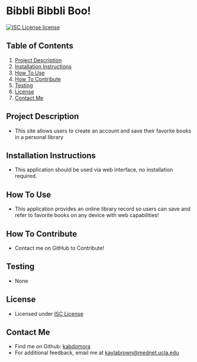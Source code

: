 # Bibbli Bibbli Boo!

  [![ISC License license](https://img.shields.io/badge/License-ISC%20License-blue.svg)](https://choosealicense.com/licenses/isc)

  ## Table of Contents
  1. [Project Description](#project-description)
  2. [Installation Instructions](#installation-instructions)
  3. [How To Use](#how-to-use)
  4. [How To Contribute](#how-to-contribute)
  5. [Testing](#testing)
  6. [License](#license)
  7. [Contact Me](#contact-me)

  ## Project Description
  * This site allows users to create an account and save their favorite books in a personal library

  ## Installation Instructions
  * This application should be used via web interface, no installation required.

  ## How To Use
  * This application provides an online library record so users can save and refer to favorite books on any device with web capabilities!

  ## How To Contribute
  * Contact me on GitHub to Contribute!
  
  ## Testing
  * None

  ## License
  * Licensed under [ISC License](https://choosealicense.com/licenses/isc)
  

  ## Contact Me
  * Find me on Github: [kabdomora](http://github.com/kabdomora)
  * For additional feedback, email me at [kaylabrown@mednet.ucla.edu](mailto:kaylabrown@mednet.ucla.edu)
